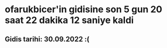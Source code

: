 # ofarukbicer'in gidisine son 5 gun 20 saat 22 dakika 12 saniye kaldi

## Gidis tarihi: 30.09.2022 :(